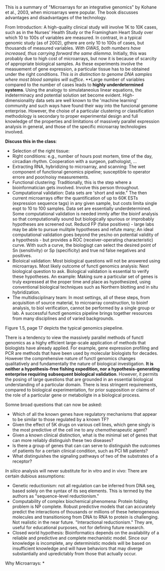 This is a summary of "Microarrays for an integrative genomics" by Kohane et al., 2003, when microarrays were popular. The book discusses advantages and disadvantages of the technology.

From Introduction: A high-quality clinical study will involve 1K to 10K cases, such as in the Nurses' Health Study or the Framingham Heart Study over which 10 to 100s of variables are measured. In contrast, in a typical genomic study (as of 2002), gthere are only 10 to 100s of cases, but thousands of measured variables. *With GWAS, both numbers have increased, thus carrying forward the same dilemma*. Initially, this was probably due to high cost of microarrays, but now it is because of scarcity of appropriate biological samples. As these experiments involve the measuement of gene expression, a particular tissue has to be obtained under the right conditions. *This is in distinction to genome DNA samples where most blood samples will suffice*. **Large number of variables compared to the number of cases leads to  **highly underdetermined systems**. Using the analogy to simulataneoius linear equations, the indeterminacy and potential solution set become evident. High-dimensionality data sets are well known to the 'machine learning' community and such ways have found their way into the funcional genome enterprise. However, the choise of a particular clustering or classification methodology is secondary to proper experimental design and full knowledge of the properties and limitations of massively parallel expression analysis in general, and those of the specific microarray technologies involved. 

**Discuss this in the class**:

* Selection of the right tissue:
* Right conditions: e.g., number of hours post mortem, time of the day, circadian rhythm. Cooperation with a surgeon, pathologist, ...
* Extracting RNA, hybridizing to microarray, and scanning: The wet component of functional genomics pipeline; susceptible to operator errore and poor/noisy measurements. 
* Functional clustering: Traditionally, this is the step where a bioinformatician gets involved. Involve this person throughout.
* Computational validation: Data sets are 'short and wide." The then current microarrays offer the quantification of up to 60K ESTs (expression sequence tags) in any given sample, but costs limita single expt to 10 to 100 samples. Data set are essentially underdetermined. Some computational validation is needed immly after the bioinf analysis so that computationally sound but biologically spurious or improbably hypotheses are screened out. Reducd FP (false positives) - large labs may be able to pursue mulitple hypotheses and refute many; An ideal computational validation goes beyond the yes/no on potential validity of a hypothesis - but provides a ROC (receiver-operating characteristic) curve. With such a curve, the biologisgt can select the desired point of Sn (sensitivity) or Sp (specificity) and true nd false negatives and positives.
* Bioloical validation: Most biological questions will not be answered using microarrays. Most likely outcome of functl genomics analysis: Next biological question to ask. Biological validation is essential to verify these hypotheses. An example: Making sure a particular set of genes is truly expressed at the proper time and place as hypothesized, using conventional biological techniques such as Northern blotting and in situ hybridization.
* The multidisciplinary team: In most settings, all of these steps, from acquisition of source material, to microarray construction, to bioinf analysis, to biol verification, cannot be performed by a single group or lab. A successful functl genomics pipeline brings together resources from many disciplines and of varied backgrounds. 

Figure 1.5, page 17 depicts the typical genomics piepeline. 

There is a tendency to view the massively parallel methods of functl genomics as a highy efficient large-scale application of methods that biologists have already applied. For example, gene expression profiling and PCR are methods that have been used by molecular biologists for decades. However the comprehensive nature of functl genomics changes qualitatively and fundamentally the nature of biological investigation. **It is neither a hypothesis-free fishing expedition, nor a hypothesis-generating enterprise requiring subsequent biological validation**. However, it permits the posing of large questions that are grounded in an essential biological understanding of a particular domain. There is less stringent requirements, compared to biological experimentation, for prior supposition or claims of the role of a particular gene or metaboligte in a biological process. 

Somne broad questions that can now be asked:
* Which of all the known genes have regulatory mechanisms that appear to be similar to those regulated by a known TF?
* Given the effect of 5K drugs on various cell lines, which gene singly is the most predictive of the cell ine to any chemotherapeutic agent?
* Given a known clinical distinction, what is the minimal set of genes that can more reliably distinguish these two diseases?
* Is there a group of genes that can can serve to distinguish the outcomes of patients for a certain clinical condition, such as PCI MI patients?
* What distinguishes the signaling pathways of two of the substrates of a receptor? 

*In silico* analysis will never substitute for in vitro and in vivo: There are certain dubious assumptions: 
* Genetic reductionism: not all regulation can be inferred from DNA seq, based solely on the syntax of its seq elements. This is termed by the authors as "sequence-level reductionism."
* Computability of complex biochemical phenomena: Protein folding problem is NP complete. Robust predictive models that can accurately predict the interactions of thousands or millions of these heterogeneous molecules and transitioniong from DNA to RNA to protein is challenging. Not realistic in the near future. "Interactional reductionism." They are, useful for educational purposes, not for defining future research.
* Closed world hypothesis: Bioinformatics depends on the availability of a reliable and predictive and complete mechanistic model. Since our knowledge is incomplete, any deterministic models will be based on insufficient knowledge and will have behaviors that may diverge substantially and upredictably from those that actually occur. 

Why Microarrays: 
* 

